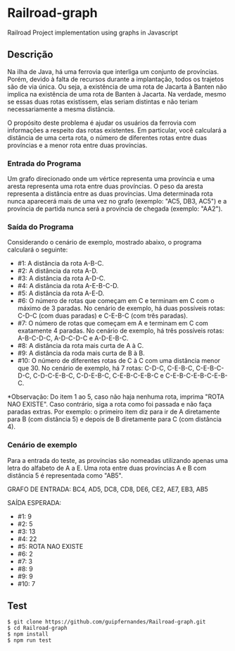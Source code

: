 # Railroad-graph
Railroad Project implementation using graphs in Javascript

## Descrição
Na ilha de Java, há uma ferrovia que interliga um conjunto de províncias. Porém, devido à falta de recursos durante a implantação, todos os trajetos são de via única. Ou seja, a existência de uma rota de Jacarta à Banten não implica na existência de uma rota de Banten à Jacarta. Na verdade, mesmo se essas duas rotas existissem, elas seriam distintas e não teriam necessariamente a mesma distância.

O propósito deste problema é ajudar os usuários da ferrovia com informações a respeito das rotas existentes. Em particular, você calculará a distância de uma certa rota, o número de diferentes rotas entre duas províncias e a menor rota entre duas províncias.

### Entrada do Programa
Um grafo direcionado onde um vértice representa uma província e uma aresta representa uma rota entre duas províncias. O peso da aresta representa a distância entre as duas províncias. Uma determinada rota nunca aparecerá mais de uma vez no grafo (exemplo: "AC5, DB3, AC5") e a província de partida nunca será a província de chegada (exemplo: "AA2").

### Saída do Programa
Considerando o cenário de exemplo, mostrado abaixo, o programa calculará o seguinte:

- #1: A distância da rota A-B-C.
- #2: A distância da rota A-D.
- #3: A distância da rota A-D-C.
- #4: A distância da rota A-E-B-C-D.
- #5: A distância da rota A-E-D.
- #6: O número de rotas que começam em C e terminam em C com o máximo de 3 paradas. No cenário de exemplo, há duas possíveis rotas: C-D-C (com duas paradas) e C-E-B-C (com três paradas).
- #7: O número de rotas que começam em A e terminam em C com exatamente 4 paradas. No cenário de exemplo, há três possíveis rotas: A-B-C-D-C, A-D-C-D-C e A-D-E-B-C.
- #8: A distância da rota mais curta de A à C.
- #9: A distância da roda mais curta de B à B.
- #10: O número de diferentes rotas de C à C com uma distância menor que 30. No cenário de exemplo, há 7 rotas: C-D-C, C-E-B-C, C-E-B-C-D-C, C-D-C-E-B-C, C-D-E-B-C, C-E-B-C-E-B-C e C-E-B-C-E-B-C-E-B-C.

*Observação: Do item 1 ao 5, caso não haja nenhuma rota, imprima "ROTA NAO EXISTE". Caso contrário, siga a rota como foi passada e não faça paradas extras. Por exemplo: o primeiro item diz para ir de A diretamente para B (com distância 5) e depois de B diretamente para C (com distância 4).


### Cenário de exemplo

Para a entrada do teste, as províncias são nomeadas utilizando apenas uma letra do alfabeto de A a E. Uma rota entre duas províncias A e B com distância 5 é representada como "AB5".

GRAFO DE ENTRADA: BC4, AD5, DC8, CD8, DE6, CE2, AE7, EB3, AB5

SAÍDA ESPERADA:
- #1: 9
- #2: 5
- #3: 13
- #4: 22
- #5: ROTA NAO EXISTE
- #6: 2
- #7: 3
- #8: 9
- #9: 9
- #10: 7

## Test

```
$ git clone https://github.com/guipfernandes/Railroad-graph.git
$ cd Railroad-graph
$ npm install 
$ npm run test
```
